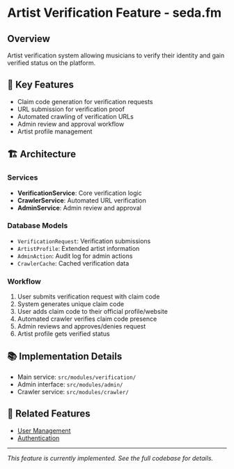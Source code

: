 # Artist Verification Feature - seda.fm

## Overview
Artist verification system allowing musicians to verify their identity and gain verified status on the platform.

## 🎯 Key Features
- Claim code generation for verification requests
- URL submission for verification proof
- Automated crawling of verification URLs
- Admin review and approval workflow
- Artist profile management

## 🏗️ Architecture

### Services
- **VerificationService**: Core verification logic
- **CrawlerService**: Automated URL verification
- **AdminService**: Admin review and approval

### Database Models
- `VerificationRequest`: Verification submissions
- `ArtistProfile`: Extended artist information
- `AdminAction`: Audit log for admin actions
- `CrawlerCache`: Cached verification data

### Workflow
1. User submits verification request with claim code
2. System generates unique claim code
3. User adds claim code to their official profile/website
4. Automated crawler verifies claim code presence
5. Admin reviews and approves/denies request
6. Artist profile gets verified status

## 📚 Implementation Details
- Main service: `src/modules/verification/`
- Admin interface: `src/modules/admin/`
- Crawler service: `src/modules/crawler/`

## 🔗 Related Features
- [User Management](../user-management/README.md)
- [Authentication](../auth/README.md)

---
*This feature is currently implemented. See the full codebase for details.*